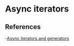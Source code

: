 # Async iterators

## References
-[Async iterators and generators](https://jakearchibald.com/2017/async-iterators-and-generators/)
